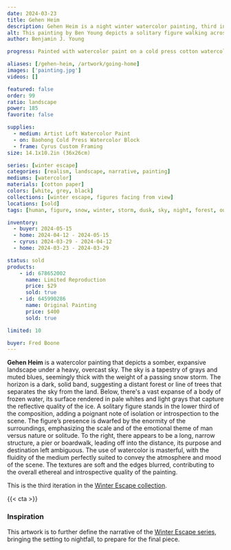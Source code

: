 ```yaml
---
date: 2024-03-23
title: Gehen Heim
description: Gehen Heim is a night winter watercolor painting, third in the Winter Escape series. Showing the trek of the lone figure across ice lake.
alt: This painting by Ben Young depicts a solitary figure walking across a lake of ice, with the scene conveying a sense of solitude in a wintry landscape.
author: Benjamin J. Young

progress: Painted with watercolor paint on a cold press cotton watercolor block. I tried to continue the same Andrew Wyeth technique as this painting's predecessor, Escape.

aliases: [/gehen-heim, /artwork/going-home]
images: ['painting.jpg']
videos: []

featured: false
order: 99
ratio: landscape
power: 185
favorite: false

supplies:
  - medium: Artist Loft Watercolor Paint
  - on: Baohong Cold Press Watercolor Block
  - frame: Cyrus Custom Framing
size: 14.1x10.2in (36x26cm)

series: [winter escape]
categories: [realism, landscape, narrative, painting]
mediums: [watercolor]
materials: [cotton paper]
colors: [white, grey, black]
collections: [winter escape, figures facing from view]
locations: [sold]
tags: [human, figure, snow, winter, storm, dusk, sky, night, forest, outdoors, dark, frozen, lake, marina, dock, dim, lonely, isolation, sad, melancholy, warm]

inventory:
  - buyer: 2024-05-15
  - home: 2024-04-12 - 2024-05-15
  - cyrus: 2024-03-29 - 2024-04-12
  - home: 2024-03-23 - 2024-03-29

status: sold
products:
    - id: 678652002
      name: Limited Reproduction
      price: $29
      sold: true
    - id: 645990286
      name: Original Painting
      price: $400
      sold: true

limited: 10

buyer: Fred Boone
---
```


**Gehen Heim** is a watercolor painting that depicts a somber, expansive landscape under a heavy, overcast sky. The sky is a tapestry of grays and muted blues, seemingly thick with the weight of a passing snow storm. The horizon is a dark, solid band, suggesting a distant forest or line of trees that separates the sky from the land. Below, there's a vast expanse of a body of frozen water, its surface rendered in pale whites and light grays that capture the reflective quality of the ice. A solitary figure stands in the lower third of the composition, adding a poignant note of isolation or introspection to the scene. The figure’s presence is dwarfed by the enormity of the surroundings, emphasizing the scale and of the emotional theme of man versus nature or solitude. To the right, there appears to be a long, narrow structure, a pier or boardwalk, leading off into the distance, its purpose and destination left ambiguous. The use of watercolor is masterful, with the fluidity of the medium perfectly suited to convey the atmosphere and mood of the scene. The textures are soft and the edges blurred, contributing to the overall ethereal and introspective quality of the painting.

<!--more-->

This is the third iteration in the [Winter Escape collection](/collections/winter-escape/).

{{< cta >}}

### Inspiration ###

This artwork is to further define the narrative of the [Winter Escape series](/collections/winter-escape/), bringing the setting to nightfall, to prepare for the final piece.